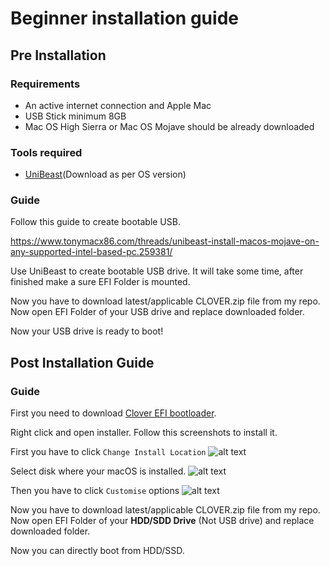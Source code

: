 # Beginner installation guide 

## Pre Installation

### Requirements
 - An active internet connection and Apple Mac
 - USB Stick minimum 8GB
 - Mac OS High Sierra or Mac OS Mojave should be already downloaded
 
### Tools required
 - [UniBeast](https://www.tonymacx86.com/resources/categories/tonymacx86-downloads.3)(Download as per OS version)
 

 ### Guide
 Follow this guide to create bootable USB.

 https://www.tonymacx86.com/threads/unibeast-install-macos-mojave-on-any-supported-intel-based-pc.259381/

 Use UniBeast to create bootable USB drive. It will take some time, after finished make a sure EFI Folder is mounted. 

 Now you have to download latest/applicable CLOVER.zip file from my repo. Now open EFI Folder of your USB drive and replace downloaded folder.

 Now your USB drive is ready to boot!

 ## Post Installation Guide

 ### Guide
 
 First you need to download [Clover EFI bootloader](https://sourceforge.net/projects/cloverefiboot/).

 Right click and open installer. Follow this screenshots to install it.

 First you have to click `Change Install Location`
 ![alt text](assets/Screenshots/clover_installer_1.png)

 Select disk where your macOS is installed.
 ![alt text](assets/Screenshots/clover_installer_2.png)

 Then you have to click `Customise` options
 ![alt text](assets/Screenshots/clover_installer_3.png)

 Now you have to download latest/applicable CLOVER.zip file from my repo. Now open EFI Folder of your **HDD/SDD Drive** (Not USB drive) and replace downloaded folder.

 Now you can directly boot from HDD/SSD.
